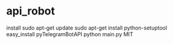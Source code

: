 # api_robot

install
sudo apt-get update
sudo apt-get install python-setuptool
easy_install pyTelegramBotAPI
python main.py
MIT
